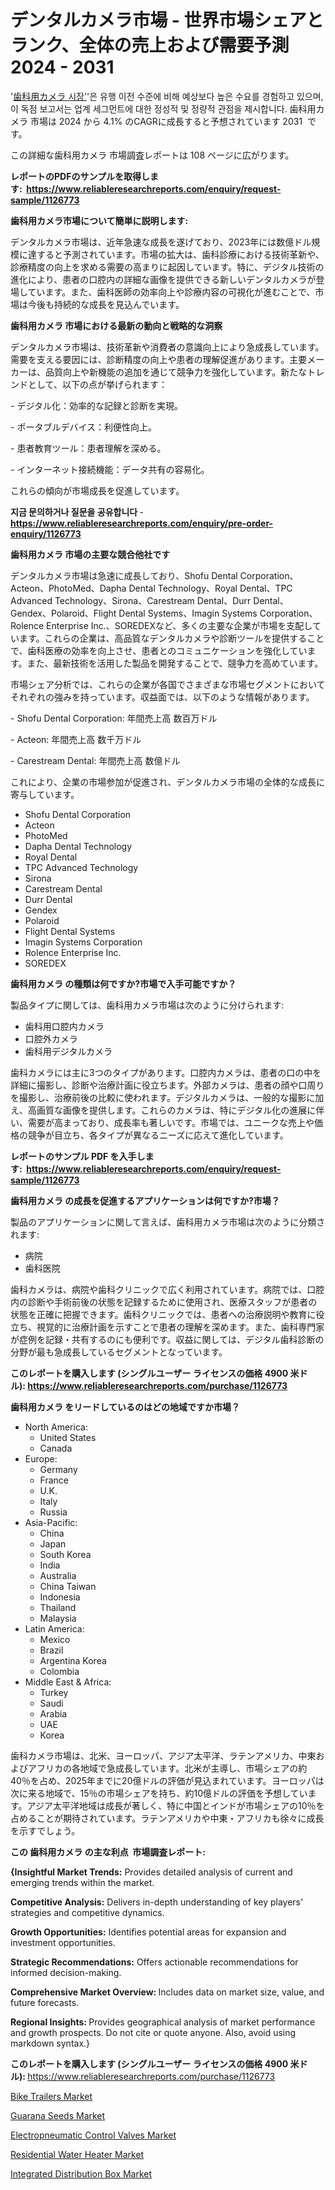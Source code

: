<p><h1>デンタルカメラ市場 - 世界市場シェアとランク、全体の売上および需要予測 2024 - 2031</h1></p><p>'<a href="https://www.reliableresearchreports.com/dental-cameras-r1126773?utm_campaign=110&utm_medium=36&utm_source=Github&utm_content=ia&utm_term=18112024&utm_id=dental-cameras">歯科用カメラ 시장'</a>'은 유행 이전 수준에 비해 예상보다 높은 수요를 경험하고 있으며, 이 독점 보고서는 업계 세그먼트에 대한 정성적 및 정량적 관점을 제시합니다. 歯科用カメラ 市場は 2024 から 4.1% のCAGRに成長すると予想されています 2031&nbsp; です。</p>
<p>この詳細な歯科用カメラ 市場調査レポートは 108 ページに広がります。</p>
<p><strong>レポートのPDFのサンプルを取得します</strong><strong>:&nbsp;&nbsp;<a href="https://www.reliableresearchreports.com/enquiry/request-sample/1126773?utm_campaign=110&utm_medium=36&utm_source=Github&utm_content=ia&utm_term=18112024&utm_id=dental-cameras">https://www.reliableresearchreports.com/enquiry/request-sample/1126773</a></strong></p>
<p><strong>歯科用カメラ市場について簡単に説明します:</strong></p>
<p><p>デンタルカメラ市場は、近年急速な成長を遂げており、2023年には数億ドル規模に達すると予測されています。市場の拡大は、歯科診療における技術革新や、診療精度の向上を求める需要の高まりに起因しています。特に、デジタル技術の進化により、患者の口腔内の詳細な画像を提供できる新しいデンタルカメラが登場しています。また、歯科医師の効率向上や診療内容の可視化が進むことで、市場は今後も持続的な成長を見込んでいます。</p></p>
<p><strong>歯科用カメラ 市場における最新の動向と戦略的な洞察</strong></p>
<p><p>デンタルカメラ市場は、技術革新や消費者の意識向上により急成長しています。需要を支える要因には、診断精度の向上や患者の理解促進があります。主要メーカーは、品質向上や新機能の追加を通じて競争力を強化しています。新たなトレンドとして、以下の点が挙げられます：</p><p>- デジタル化：効率的な記録と診断を実現。</p><p>- ポータブルデバイス：利便性向上。</p><p>- 患者教育ツール：患者理解を深める。</p><p>- インターネット接続機能：データ共有の容易化。</p><p>これらの傾向が市場成長を促進しています。</p></p>
<p><strong>지금 문의하거나 질문을 공유합니다</strong><strong>&nbsp;</strong>-<strong><a href="https://www.reliableresearchreports.com/enquiry/pre-order-enquiry/1126773?utm_campaign=110&utm_medium=36&utm_source=Github&utm_content=ia&utm_term=18112024&utm_id=dental-cameras">https://www.reliableresearchreports.com/enquiry/pre-order-enquiry/1126773</a></strong></p>
<p><strong>歯科用カメラ 市場の主要な競合他社です</strong></p>
<p><p>デンタルカメラ市場は急速に成長しており、Shofu Dental Corporation、Acteon、PhotoMed、Dapha Dental Technology、Royal Dental、TPC Advanced Technology、Sirona、Carestream Dental、Durr Dental、Gendex、Polaroid、Flight Dental Systems、Imagin Systems Corporation、Rolence Enterprise Inc.、SOREDEXなど、多くの主要な企業が市場を支配しています。これらの企業は、高品質なデンタルカメラや診断ツールを提供することで、歯科医療の効率を向上させ、患者とのコミュニケーションを強化しています。また、最新技術を活用した製品を開発することで、競争力を高めています。</p><p>市場シェア分析では、これらの企業が各国でさまざまな市場セグメントにおいてそれぞれの強みを持っています。収益面では、以下のような情報があります。</p><p>- Shofu Dental Corporation: 年間売上高 数百万ドル</p><p>- Acteon: 年間売上高 数千万ドル</p><p>- Carestream Dental: 年間売上高 数億ドル</p><p>これにより、企業の市場参加が促進され、デンタルカメラ市場の全体的な成長に寄与しています。</p></p>
<p><ul><li>Shofu Dental Corporation</li><li>Acteon</li><li>PhotoMed</li><li>Dapha Dental Technology</li><li>Royal Dental</li><li>TPC Advanced Technology</li><li>Sirona</li><li>Carestream Dental</li><li>Durr Dental</li><li>Gendex</li><li>Polaroid</li><li>Flight Dental Systems</li><li>Imagin Systems Corporation</li><li>Rolence Enterprise Inc.</li><li>SOREDEX</li></ul></p>
<p><strong>歯科用カメラ の種類は何ですか?市場で入手可能ですか？</strong></p>
<p>製品タイプに関しては、歯科用カメラ市場は次のように分けられます:</p>
<p><ul><li>歯科用口腔内カメラ</li><li>口腔外カメラ</li><li>歯科用デジタルカメラ</li></ul></p>
<p><p>歯科カメラには主に3つのタイプがあります。口腔内カメラは、患者の口の中を詳細に撮影し、診断や治療計画に役立ちます。外部カメラは、患者の顔や口周りを撮影し、治療前後の比較に使われます。デジタルカメラは、一般的な撮影に加え、高画質な画像を提供します。これらのカメラは、特にデジタル化の進展に伴い、需要が高まっており、成長率も著しいです。市場では、ユニークな売上や価格の競争が目立ち、各タイプが異なるニーズに応えて進化しています。</p></p>
<p><strong>レポートのサンプル PDF を入手します:&nbsp;</strong><strong>&nbsp;<a href="https://www.reliableresearchreports.com/enquiry/request-sample/1126773?utm_campaign=110&utm_medium=36&utm_source=Github&utm_content=ia&utm_term=18112024&utm_id=dental-cameras">https://www.reliableresearchreports.com/enquiry/request-sample/1126773</a></strong></p>
<p><strong>歯科用カメラ の成長を促進するアプリケーションは何ですか?市場？</strong></p>
<p>製品のアプリケーションに関して言えば、歯科用カメラ市場は次のように分類されます:</p>
<p><ul><li>病院</li><li>歯科医院</li></ul></p>
<p><p>歯科カメラは、病院や歯科クリニックで広く利用されています。病院では、口腔内の診断や手術前後の状態を記録するために使用され、医療スタッフが患者の状態を正確に把握できます。歯科クリニックでは、患者への治療説明や教育に役立ち、視覚的に治療計画を示すことで患者の理解を深めます。また、歯科専門家が症例を記録・共有するのにも便利です。収益に関しては、デジタル歯科診断の分野が最も急成長しているセグメントとなっています。</p></p>
<p><strong>このレポートを購入します (シングルユーザー ライセンスの価格 4900 米ドル):</strong><strong>&nbsp;<a href="https://www.reliableresearchreports.com/purchase/1126773?utm_campaign=110&utm_medium=36&utm_source=Github&utm_content=ia&utm_term=18112024&utm_id=dental-cameras">https://www.reliableresearchreports.com/purchase/1126773</a></strong></p>
<p><strong>歯科用カメラ をリードしているのはどの地域ですか市場？</strong></p>
<p><ul>
    <li>
        North America:
        <ul>
            <li>United States</li>
            <li>Canada</li>
        </ul>
    </li>
    <li>
        Europe:
        <ul>
            <li>Germany</li>
            <li>France</li>
            <li>U.K.</li>
            <li>Italy</li>
            <li>Russia</li>
        </ul>
    </li>
    <li>
        Asia-Pacific:
        <ul>
            <li>China</li>
            <li>Japan</li>
            <li>South Korea</li>
            <li>India</li>
            <li>Australia</li>
            <li>China Taiwan</li>
            <li>Indonesia</li>
            <li>Thailand</li>
            <li>Malaysia</li>
        </ul>
    </li>
    <li>
        Latin America:
        <ul>
            <li>Mexico</li>
            <li>Brazil</li>
            <li>Argentina Korea</li>
            <li>Colombia</li>
        </ul>
    </li>
    <li>
        Middle East & Africa:
        <ul>
            <li>Turkey</li>
            <li>Saudi</li>
            <li>Arabia</li>
            <li>UAE</li>
            <li>Korea</li>
        </ul>
    </li>
    </ul></p>
<p><p>歯科カメラ市場は、北米、ヨーロッパ、アジア太平洋、ラテンアメリカ、中東およびアフリカの各地域で急成長しています。北米が主導し、市場シェアの約40％を占め、2025年までに20億ドルの評価が見込まれています。ヨーロッパは次に来る地域で、15％の市場シェアを持ち、約10億ドルの評価を予想しています。アジア太平洋地域は成長が著しく、特に中国とインドが市場シェアの10％を占めることが期待されています。ラテンアメリカや中東・アフリカも徐々に成長を示すでしょう。</p></p>
<p><strong>この 歯科用カメラ の主な利点&nbsp; 市場調査レポート:</strong></p>
<p><strong>{Insightful Market Trends:</strong> Provides detailed analysis of current and emerging trends within the market.</p>
<p><strong>Competitive Analysis:</strong> Delivers in-depth understanding of key players' strategies and competitive dynamics.</p>
<p><strong>Growth Opportunities:</strong> Identifies potential areas for expansion and investment opportunities.</p>
<p><strong>Strategic Recommendations:</strong> Offers actionable recommendations for informed decision-making.</p>
<p><strong>Comprehensive Market Overview: </strong>Includes data on market size, value, and future forecasts.</p>
<p><strong>Regional Insights: </strong>Provides geographical analysis of market performance and growth prospects. Do not cite or quote anyone. Also, avoid using markdown syntax.}</p>
<p><strong>このレポートを購入します (シングルユーザー ライセンスの価格 4900 米ドル):&nbsp;</strong><a href="https://www.reliableresearchreports.com/purchase/1126773?utm_campaign=110&utm_medium=36&utm_source=Github&utm_content=ia&utm_term=18112024&utm_id=dental-cameras">https://www.reliableresearchreports.com/purchase/1126773</a></p>
<p><p><a href="https://www.linkedin.com/pulse/emerging-opportunities-challenges-global-bike-trailers-market-uzzde?utm_campaign=110&utm_medium=36&utm_source=Github&utm_content=ia&utm_term=18112024&utm_id=dental-cameras">Bike Trailers Market</a></p><p><a href="https://issuu.com/reportprime-2/docs/guarana-seeds-market-size-2030.pptx_b6b012b3f3532f?utm_campaign=110&utm_medium=36&utm_source=Github&utm_content=ia&utm_term=18112024&utm_id=dental-cameras">Guarana Seeds Market</a></p><p><a href="https://github.com/NarcisoFerry/Market-Research-Report-List-1/blob/main/electropneumatic-control-valves-market.md?utm_campaign=110&utm_medium=36&utm_source=Github&utm_content=ia&utm_term=18112024&utm_id=dental-cameras">Electropneumatic Control Valves Market</a></p><p><a href="https://www.linkedin.com/pulse/residential-water-heater-market-ecosystem-competitive-efhwe?utm_campaign=110&utm_medium=36&utm_source=Github&utm_content=ia&utm_term=18112024&utm_id=dental-cameras">Residential Water Heater Market</a></p><p><a href="https://github.com/globismark/Market-Research-Report-List-5/blob/main/integrated-distribution-box-market.md?utm_campaign=110&utm_medium=36&utm_source=Github&utm_content=ia&utm_term=18112024&utm_id=dental-cameras">Integrated Distribution Box Market</a></p></p>
<p>&nbsp;</p>